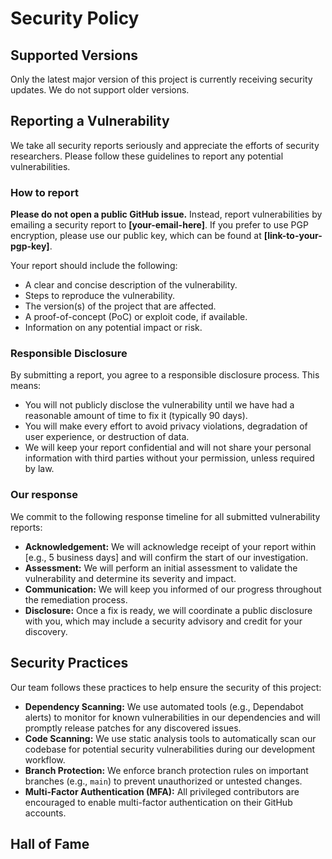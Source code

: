 # Security Policy

## Supported Versions

Only the latest major version of this project is currently receiving security updates. We do not support older versions.

## Reporting a Vulnerability

We take all security reports seriously and appreciate the efforts of security researchers. Please follow these guidelines to report any potential vulnerabilities.

### How to report

**Please do not open a public GitHub issue.** Instead, report vulnerabilities by emailing a security report to **[your-email-here]**. If you prefer to use PGP encryption, please use our public key, which can be found at **[link-to-your-pgp-key]**.

Your report should include the following:
*   A clear and concise description of the vulnerability.
*   Steps to reproduce the vulnerability.
*   The version(s) of the project that are affected.
*   A proof-of-concept (PoC) or exploit code, if available.
*   Information on any potential impact or risk.

### Responsible Disclosure

By submitting a report, you agree to a responsible disclosure process. This means:
*   You will not publicly disclose the vulnerability until we have had a reasonable amount of time to fix it (typically 90 days).
*   You will make every effort to avoid privacy violations, degradation of user experience, or destruction of data.
*   We will keep your report confidential and will not share your personal information with third parties without your permission, unless required by law.

### Our response

We commit to the following response timeline for all submitted vulnerability reports:
*   **Acknowledgement:** We will acknowledge receipt of your report within [e.g., 5 business days] and will confirm the start of our investigation.
*   **Assessment:** We will perform an initial assessment to validate the vulnerability and determine its severity and impact.
*   **Communication:** We will keep you informed of our progress throughout the remediation process.
*   **Disclosure:** Once a fix is ready, we will coordinate a public disclosure with you, which may include a security advisory and credit for your discovery.

## Security Practices

Our team follows these practices to help ensure the security of this project:
*   **Dependency Scanning:** We use automated tools (e.g., Dependabot alerts) to monitor for known vulnerabilities in our dependencies and will promptly release patches for any discovered issues.
*   **Code Scanning:** We use static analysis tools to automatically scan our codebase for potential security vulnerabilities during our development workflow.
*   **Branch Protection:** We enforce branch protection rules on important branches (e.g., `main`) to prevent unauthorized or untested changes.
*   **Multi-Factor Authentication (MFA):** All privileged contributors are encouraged to enable multi-factor authentication on their GitHub accounts.

## Hall of Fame
